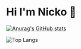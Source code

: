 # Hi I'm Nicko 👋

[![Anurag's GitHub stats](https://github-readme-stats.vercel.app/api?username=nickolandermilan30)](https://github.com/nickolandermilan30/github-readme-stats)

![Top Langs](https://github-readme-stats.vercel.app/api/top-langs/?username=nickolandermilan30&hide_progress=true)
